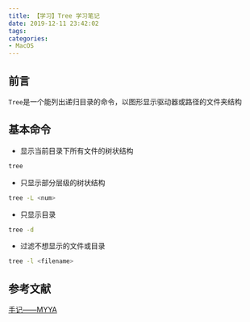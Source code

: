 ```yaml
---
title: 【学习】Tree 学习笔记
date: 2019-12-11 23:42:02
tags:
categories:
- MacOS
---
```


## 前言

`Tree`是一个能列出递归目录的命令，以图形显示驱动器或路径的文件夹结构

<!-- more -->

## 基本命令

- 显示当前目录下所有文件的树状结构

``` bash
tree
```

- 只显示部分层级的树状结构

``` bash
tree -L <num>
```

- 只显示目录

``` bash
tree -d
```

- 过滤不想显示的文件或目录

``` bash
tree -l <filename>
```

## 参考文献

[手记——MYYA](http://www.imooc.com/article/74673)

